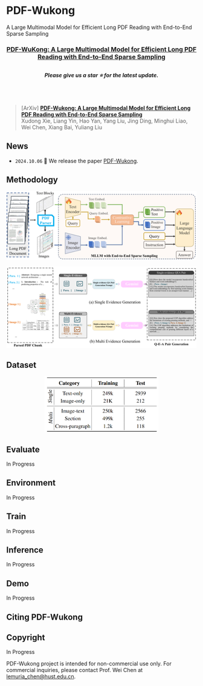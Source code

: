 # PDF-Wukong
A Large Multimodal Model for Efficient Long PDF Reading with End-to-End Sparse Sampling
<h3 align="center"> <a href="https://arxiv.org/">PDF-WuKong: A Large Multimodal Model for Efficient Long PDF Reading with End-to-End Sparse Sampling</a></h3>
<h2></h2>

<h5 align="center"> Please give us a star ⭐ for the latest update.  </h5>

<h5 align="center">

<h5 align="center">

 
<!--[![arXiv](https://img.shields.io/badge/Arxiv-2311.06607-b31b1b.svg?logo=arXiv)](https://arxiv.org/abs/2311.06607) -->
<!--[![License](https://img.shields.io/badge/License-Apache%202.0-yellow)](https://github.com/Yuliang-Liu/Monkey/blob/main/LICENSE) -->
<!--[![GitHub issues](https://img.shields.io/github/issues/Yuliang-Liu/Monkey?color=critical&label=Issues)](https://github.com/Yuliang-Liu/Monkey/issues?q=is%3Aopen+is%3Aissue)-->
<!--[![GitHub closed issues](https://img.shields.io/github/issues-closed/Yuliang-Liu/Monkey?color=success&label=Issues)](https://github.com/Yuliang-Liu/Monkey/issues?q=is%3Aissue+is%3Aclosed)  --><br>
</h5>

>[ArXiv] [**PDF-Wukong: A Large Multimodal Model for Efficient Long PDF Reading with End-to-End Sparse Sampling**](https://arxiv.org)<br>
> Xudong Xie, Liang Yin, Hao Yan, Yang Liu, Jing Ding, Minghui Liao, Wei Chen, Xiang Bai, Yuliang Liu <br>

## News
* ```2024.10.06``` 🚀 We release the paper [PDF-Wukong](https://arxiv.org/).

## Methodology
<p align="center">
    <img src="assets/overall structure of PDF-WuKong.png" width="1000"/>
</p>

<p align="center">
    <img src="assets/dataset construction.png" width="1000"/>
</p>

## Dataset
<p align="center">
    <img src="assets/The statistic of PaperPDF.png" width="300"/>
</p>

## Evaluate
In Progress

## Environment
In Progress

## Train
In Progress

## Inference
In Progress

## Demo
In Progress

## Citing PDF-Wukong
## Copyright
<!-- If you wish to refer to the baseline results published here, please use the following BibTeX entries: -->
In Progress

PDF-Wukong project is intended for non-commercial use only. For commercial inquiries, please contact Prof. Wei Chen at lemuria_chen@hust.edu.cn. 

